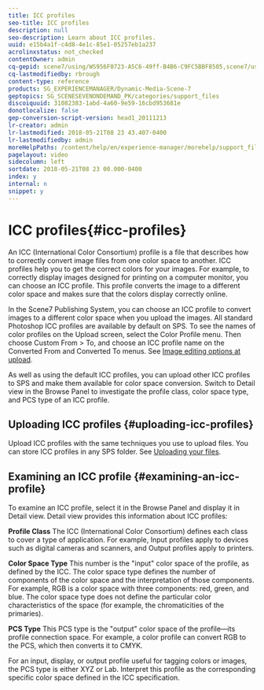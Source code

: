 ```yaml
---
title: ICC profiles
seo-title: ICC profiles
description: null
seo-description: Learn about ICC profiles.
uuid: e15b4a1f-c4d8-4e1c-85e1-05257eb1a237
acrolinxstatus: not_checked
contentOwner: admin
cq-gepid: scene7/using/WS956F0723-A5C6-49ff-B4B6-C9FC5BBF8505,scene7/using/WSDEA5D502-4956-4773-B4E6-B42D0E0BDBE2,scene7/using/WSB5C41F9C-B928-4391-A201-215200564BE3
cq-lastmodifiedby: rbrough
content-type: reference
products: SG_EXPERIENCEMANAGER/Dynamic-Media-Scene-7
geptopics: SG_SCENESEVENONDEMAND_PK/categories/support_files
discoiquuid: 31082383-1abd-4a60-9e59-16cbd953681e
donotlocalize: false
gep-conversion-script-version: head1_20111213
lr-creator: admin
lr-lastmodified: 2018-05-21T08 23 43.407-0400
lr-lastmodifiedby: admin
moreHelpPaths: /content/help/en/experience-manager/morehelp/support_files;/content/help/en/experience-manager/morehelp/support_files
pagelayout: video
sidecolumn: left
sortdate: 2018-05-21T08 23 00.000-0400
index: y
internal: n
snippet: y
---
```


# ICC profiles{#icc-profiles}

An ICC (International Color Consortium) profile is a file that describes how to correctly convert image files from one color space to another. ICC profiles help you to get the correct colors for your images. For example, to correctly display images designed for printing on a computer monitor, you can choose an ICC profile. This profile converts the image to a different color space and makes sure that the colors display correctly online.

In the Scene7 Publishing System, you can choose an ICC profile to convert images to a different color space when you upload the images. All standard Photoshop ICC profiles are available by default on SPS. To see the names of color profiles on the Upload screen, select the Color Profile menu. Then choose Custom From &gt; To, and choose an ICC profile name on the Converted From and Converted To menus. See [Image editing options at upload](image-editing-options-upload.md#image_editing_options_at_upload).

As well as using the default ICC profiles, you can upload other ICC profiles to SPS and make them available for color space conversion. Switch to Detail view in the Browse Panel to investigate the profile class, color space type, and PCS type of an ICC profile.

## Uploading ICC profiles {#uploading-icc-profiles}

Upload ICC profiles with the same techniques you use to upload files. You can store ICC profiles in any SPS folder. See [Uploading your files](uploading-files.md#uploading_your_files).

## Examining an ICC profile {#examining-an-icc-profile}

To examine an ICC profile, select it in the Browse Panel and display it in Detail view. Detail view provides this information about ICC profiles:

**Profile Class** The ICC (International Color Consortium) defines each class to cover a type of application. For example, Input profiles apply to devices such as digital cameras and scanners, and Output profiles apply to printers.

**Color Space Type** This number is the "input" color space of the profile, as defined by the ICC. The color space type defines the number of components of the color space and the interpretation of those components. For example, RGB is a color space with three components: red, green, and blue. The color space type does not define the particular color characteristics of the space (for example, the chromaticities of the primaries).

**PCS Type** This PCS type is the "output" color space of the profile—its profile connection space. For example, a color profile can convert RGB to the PCS, which then converts it to CMYK.

For an input, display, or output profile useful for tagging colors or images, the PCS type is either XYZ or Lab. Interpret this profile as the corresponding specific color space defined in the ICC specification.
